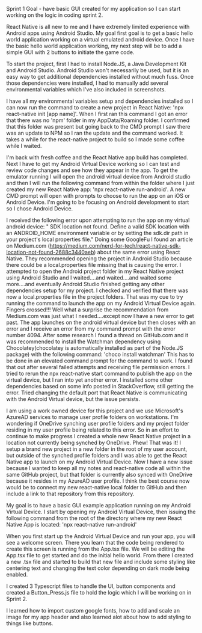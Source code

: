 Sprint 1 Goal - have basic GUI created for my application so I can start working on the logic in coding sprint 2.

React Native is all new to me and I have extremely limited experience with Android apps using Android Studio. My goal first goal is to get a basic hello world application working on a virtual emulated android device. Once I have the basic hello world application working, my next step will be to add a simple GUI with 2 buttons to initiate the game code. 

To start the project, first I had to install Node.JS, a Java Development Kit and Android Studio. Android Studio won't necessarily be used, but it is an easy way to get additional dependencies installed without much fuss. Once those dependencies were installed, I had to manually add several environmental variables which I've also included in screenshots. 

I have all my environmental variables setup and dependencies installed so I can now run the command to create a new project in React Native: 'npx react-native init [app name]'. When I first ran this command I got an error that there was no 'npm' folder in my AppData/Roaming folder. I confirmed that this folder was present but going back to the CMD prompt I saw there was an update to NPM so I ran the update and the command worked. It takes a while for the react-native project to build so I made some coffee while I waited. 

I'm back with fresh coffee and the React Native app build has completed. Next I have to get my Android Virtual Device working so I can test and review code changes and see how they appear in the app. To get the emulator running I will open the android virtual device from Android studio and then I will run the following command from within the folder where I just created my new React Native app: 'npx react-native run-android'. A new CMD prompt will open with prompts to choose to run the app on an iOS or Android Device. I'm going to be focusing on Android development to start so I chose Android Device. 

I received the following error upon attempting to run the app on my virtual android device: " SDK location not found. Define a valid SDK location with an ANDROID_HOME environment variable or by setting the sdk.dir path in your project's local properties file." Doing some GoogleFu I found an article on Medium.com (https://medium.com/nerd-for-tech/react-native-sdk-location-not-found-2688c3440aeb) about the same error using React Native. They recommended opening the project in Android Studio because there could be a local.properties file missing that is causing the error. I attempted to open the Android project folder in my React Native project using Android Studio and I waited....and waited....and waited some more....and eventually Android Studio finished getting any other dependencies setup for my project. I checked and verified that there was now a local.properties file in the project folders. That was my cue to try running the command to launch the app on my Android Virtual Device again. Fingers crossed!!! Well what a surprise the recommendation from Medium.com was just what I needed....except now I have a new error to get past. The app launches on the android virtual device but then closes with an error and I receive an error from my command prompt with the error number 4094. After some research I found a thread on GitHub.com and it was recommended to install the Watchman dependency using Chocolatey(chocolatey is automatically installed as part of the Node.JS package) with the following command: 'choco install watchman' This has to be done in an elevated command prompt for the command to work. I found that out after several failed attempts and receiving file permission errors. I tried to rerun the npx react-native start command to publish the app on the virtual device, but I ran into yet another error. I installed some other dependencies based on some info posted in StackOverflow, still getting the error. Tried changing the default port that React Native is communicating with the Android Virtual device, but the issue persists.

I am using a work owned device for this project and we use Microsoft's AzureAD services to manage user profile folders on workstations. I'm wondering if OneDrive synching user profile folders and my project folder residing in my user profile being related to this error. So in an effort to continue to make progress I created a whole new React Native project in a location not currently being synched by OneDrive. Phew! That was it! I setup a brand new project in a new folder in the root of my user account, but outside of the synched profile folders and I was able to get the React Native app to launch on my Android Virtual Device. Now I have a new issue because I wanted to keep all my notes and react-native code all within the same GitHub project, but that folder is currently also synced with OneDrive because it resides in my AzureAD user profile. I think the best course now would be to connect my new react-native local folder to GitHub and then include a link to that repository from this repository. 

My goal is to have a basic GUI example application running on my Android Virtual Device. I start by opening my Android Virtual Device, then issuing the following command from the root of the directory where my new React Native App is located: 'npx react-native run-android'

When you first start up the Android Virtual Device and run your app, you will see a welcome screen. There you learn that the code being rendered to create this screen is running from the App.tsx file. We will be editing the App.tsx file to get started and do the initial hello world. From there I created a new .tsx file and started to build that new file and include some styling like centering text and changing the text color depending on dark mode being enabled. 

I created 3 Typescript files to handle the UI, button components and created a Button_Press.js file to hold the logic which I will be working on in Sprint 2.

I learned how to import custom google fonts, how to add and scale an image for my app header and also learned alot about how to add styling to things like buttons. 